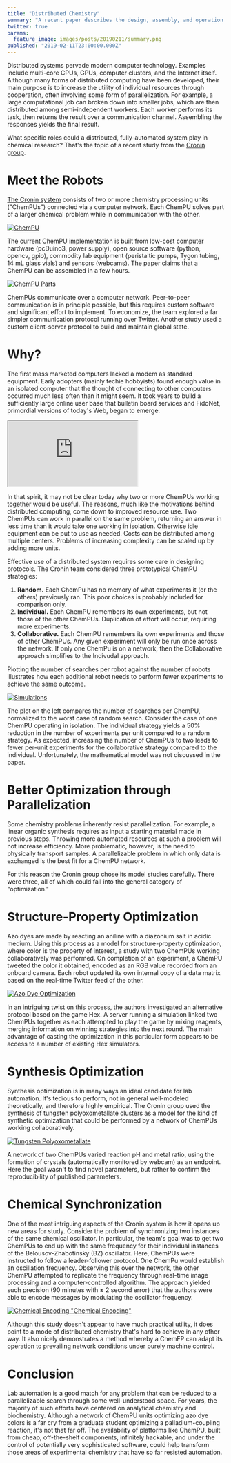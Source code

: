 ```yaml
---
title: "Distributed Chemistry"
summary: "A recent paper describes the design, assembly, and operation of a network of robotic lab assistants."
twitter: true
params:
  feature_image: images/posts/20190211/summary.png
published: "2019-02-11T23:00:00.000Z"
---
```


Distributed systems pervade modern computer technology. Examples include multi-core CPUs, GPUs, computer clusters, and the Internet itself. Although many forms of distributed computing have been developed, their main purpose is to increase the utility of individual resources through cooperation, often involving some form of parallelization. For example, a large computational job can broken down into smaller jobs, which are then distributed among semi-independent workers. Each worker performs its task, then returns the result over a communication channel. Assembling the responses yields the final result.

What specific roles could a distributed, fully-automated system play in chemical research? That's the topic of a recent study from the [Cronin group](http://www.chem.gla.ac.uk/cronin/).

# Meet the Robots

[The Cronin system](https://chemrxiv.org/articles/Networking_Chemical_Robots_Using_Twitter_for_RealTimeChem/5952655) consists of two or more chemistry processing units ("ChemPUs") connected via a computer network. Each ChemPU solves part of a larger chemical problem while in communication with the other.

[![ChemPU](/images/posts/20190211/chempu.png "ChemPU")](https://chemrxiv.org/articles/Networking_Chemical_Robots_Using_Twitter_for_RealTimeChem/5952655)

The current ChemPU implementation is built from low-cost computer hardware (pcDuino3, power supply), open source software (python, opencv, gpio), commodity lab equipment (peristaltic pumps, Tygon tubing, 14 mL glass vials) and sensors (webcams). The paper claims that a ChemPU can be assembled in a few hours.

[![ChemPU Parts](/images/posts/20190211/chempu-parts.png "ChemPU Parts")](https://chemrxiv.org/articles/Networking_Chemical_Robots_Using_Twitter_for_RealTimeChem/5952655)

ChemPUs communicate over a computer network. Peer-to-peer communication is in principle possible, but this requires custom software and significant effort to implement. To economize, the team explored a far simpler communication protocol running over Twitter. Another study used a custom client-server protocol to build and maintain global state.

# Why?

The first mass marketed computers lacked a modem as standard equipment. Early adopters (mainly techie hobbyists) found enough value in an isolated computer that the thought of connecting to other computers occurred much less often than it might seem. It took years to build a sufficiently large online user base that bulletin board services and FidoNet, primordial versions of today's Web, began to emerge.

<div class="videowrapper">
  <iframe src="https://www.youtube.com/embed/QlXNXdf6Xh0" allowfullscreen></iframe>
</div>

In that spirit, it may not be clear today why two or more ChemPUs working together would be useful. The reasons, much like the motivations behind distributed computing, come down to improved resource use. Two ChemPUs can work in parallel on the same problem, returning an answer in less time than it would take one working in isolation. Otherwise idle equipment can be put to use as needed. Costs can be distributed among multiple centers. Problems of increasing complexity can be scaled up by adding more units.

Effective use of a distributed system requires some care in designing protocols. The Cronin team considered three prototypical ChemPU strategies:

1. **Random.** Each ChemPu has no memory of what experiments it (or the others) previously ran. This poor choices is probably included for comparison only.
2. **Individual.** Each ChemPU remembers its own experiments, but not those of the other ChemPUs. Duplication of effort will occur, requiring more experiments.
3. **Collaborative.** Each ChemPU remembers its own experiments and those of other ChemPUs. Any given experiment will only be run once across the network. If only one ChemPu is on a network, then the Collaborative approach simplifies to the Indivudal approach.

Plotting the number of searches per robot against the number of robots illustrates how each additional robot needs to perform fewer experiments to achieve the same outcome.

[![Simulations](/images/posts/20190211/simulations.png "Simulations")](https://chemrxiv.org/articles/Networking_Chemical_Robots_Using_Twitter_for_RealTimeChem/5952655)

The plot on the left compares the number of searches per ChemPU, normalized to the worst case of random search. Consider the case of one ChemPU operating in isolation. The individual strategy yields a 50% reduction in the number of experiments per unit compared to a random strategy. As expected, increasing the number of ChemPUs to two leads to fewer per-unit experiments for the collaborative strategy compared to the individual. Unfortunately, the mathematical model was not discussed in the paper.

# Better Optimization through Parallelization

Some chemistry problems inherently resist parallelization. For example, a linear organic synthesis requires as input a starting material made in previous steps. Throwing more automated resources at such a problem will not increase efficiency. More problematic, however, is the need to physically transport samples. A parallelizable problem in which only data is exchanged is the best fit for a ChemPU network.

For this reason the Cronin group chose its model studies carefully. There were three, all of which could fall into the general category of "optimization."

# Structure-Property Optimization

Azo dyes are made by reacting an aniline with a diazonium salt in acidic medium. Using this process as a model for structure-property optimization, where color is the property of interest, a study with two ChemPUs working collaboratively was performed. On completion of an experiment, a ChemPU tweeted the color it obtained, encoded as an RGB value recorded from an onboard camera. Each robot updated its own internal copy of a data matrix based on the real-time Twitter feed of the other.

[![Azo Dye Optimization](/images/posts/20190211/azo-dye-optimization.png "Azo Dye Optimization")](https://chemrxiv.org/articles/Networking_Chemical_Robots_Using_Twitter_for_RealTimeChem/5952655)

In an intriguing twist on this process, the authors investigated an alternative protocol based on the game Hex. A server running a simulation linked two ChemPUs together as each attempted to play the game by mixing reagents, merging information on winning strategies into the next round. The main advantage of casting the optimization in this particular form appears to be access to a number of existing Hex simulators.

# Synthesis Optimization

Synthesis optimization is in many ways an ideal candidate for lab automation. It's tedious to perform, not in general well-modeled theoretically, and therefore highly empirical. The Cronin group used the synthesis of tungsten polyoxometallate clusters as a model for the kind of synthetic optimization that could be performed by a network of ChemPUs working collaboratively.

[![Tungsten Polyoxometallate](/images/posts/20190211/tungsten-polyoxometallate-optimization.png)](https://chemrxiv.org/articles/Networking_Chemical_Robots_Using_Twitter_for_RealTimeChem/5952655)

A network of two ChemPUs varied reaction pH and metal ratio, using the formation of crystals (automatically monitored by webcam) as an endpoint. Here the goal wasn't to find novel parameters, but rather to confirm the reproducibility of published parameters.

# Chemical Synchronization

One of the most intriguing aspects of the Cronin system is how it opens up new areas for study. Consider the problem of synchronizing two instances of the same chemical oscillator. In particular, the team's goal was to get two ChemPUs to end up with the same frequency for their individual instances of the Belousov-Zhabotinsky (BZ) oscillator. Here, ChemPUs were instructed to follow a leader-follower protocol. One ChemPu would establish an oscillation frequency. Observing this over the network, the other ChemPU attempted to replicate the frequency through real-time image processing and a computer-controlled algorithm. The approach yielded such precision (90 minutes with &plusmn; 2 second error) that the authors were able to encode messages by modulating the oscillator frequency.

[![Chemical Encoding](/images/posts/20190211/chemical-encoding.png) "Chemical Encoding"](https://chemrxiv.org/articles/Networking_Chemical_Robots_Using_Twitter_for_RealTimeChem/5952655)

Although this study doesn't appear to have much practical utility, it does point to a mode of distributed chemistry that's hard to achieve in any other way. It also nicely demonstrates a method whereby a ChemFP can adapt its operation to prevailing network conditions under purely machine control.

# Conclusion

Lab automation is a good match for any problem that can be reduced to a parallelizable search through some well-understood space. For years, the majority of such efforts have centered on analytical chemistry and biochemistry. Although a network of ChemPU units optimizing azo dye colors is a far cry from a graduate student optimizing a palladium-coupling reaction, it's not that far off. The availability of platforms like ChemPU, built from cheap, off-the-shelf components, infinitely hackable, and under the control of potentially very sophisticated software, could help transform those areas of experimental chemistry that have so far resisted automation.
